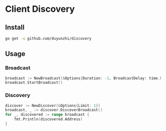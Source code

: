 # Client Discovery

## Install

```bash
go get -u github.com/duyunzhi/discovery
```
## Usage

### Broadcast

```go
broadcast := NewBroadcast(&Options{Duration: -1, BroadcastDelay: time.Second * 2})
broadcast.StartBroadcast()
```

### Discovery

```go
discover := NewDiscover(&Options{Limit: 1})
broadcast, _ := discover.DiscoverBroadcast()
for _, discovered := range broadcast {
    fmt.Println(discovered.Address)
}
```